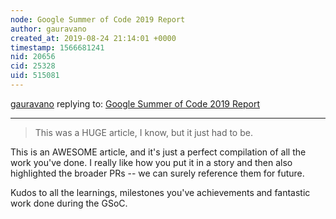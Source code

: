 ```yaml
---
node: Google Summer of Code 2019 Report
author: gauravano
created_at: 2019-08-24 21:14:01 +0000
timestamp: 1566681241
nid: 20656
cid: 25328
uid: 515081
---
```




[gauravano](../profile/gauravano) replying to: [Google Summer of Code 2019 Report](../notes/alaxallves/08-24-2019/google-summer-of-code-2019-report)

----
> This was a HUGE article, I know, but it just had to be.

This is an AWESOME article, and it's just a perfect compilation of all the work you've done. I really like how you put it in a story and then also highlighted the broader PRs -- we can surely reference them for future. 

Kudos to all the learnings, milestones you've achievements and fantastic work done during the GSoC.

 